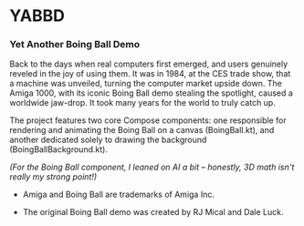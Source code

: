 # YABBD

### Yet Another Boing Ball Demo

Back to the days when real computers first emerged, and users genuinely reveled in the joy of using them. It was in 1984, at the CES trade show, that a machine was unveiled, turning the computer market upside down. The Amiga 1000, with its iconic Boing Ball demo stealing the spotlight, caused a worldwide jaw-drop. It took many years for the world to truly catch up.

The project features two core Compose components: one responsible for rendering and animating the Boing Ball on a canvas (BoingBall.kt), and another dedicated solely to drawing the background (BoingBallBackground.kt).

*(For the Boing Ball component, I leaned on AI a bit – honestly, 3D math isn't really my strong point!)*

- Amiga and Boing Ball are trademarks of Amiga Inc.

- The original Boing Ball demo was created by RJ Mical and Dale Luck.
